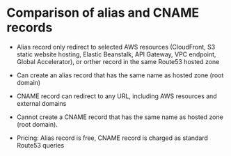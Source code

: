 # Comparison of alias and CNAME records

- Alias record only redirect to selected AWS resources (CloudFront, S3 static website hosting, Elastic Beanstalk, API Gateway, VPC endpoint, Global Accelerator), or orther record in the same Route53 hosted zone
- Can create an alias record that has the same name as hosted zone (root domain)

- CNAME record can redirect to any URL, including AWS resources and external domains
- Cannot create a CNAME record that has the same name as hosted zone (root domain).

- Pricing: Alias record is free, CNAME record is charged as standard Route53 queries
